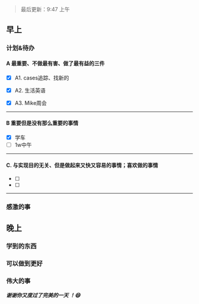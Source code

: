 > 最后更新：9:47 上午

## 早上

### 计划&待办

#### A  最重要、不做最有害、做了最有益的三件

- [x] A1. cases追踪、找新的

- [x] A2. 生活英语

- [x] A3. Mike周会


----

#### B 重要但是没有那么重要的事情

- [x] 学车
- [ ] 1w中午

----

#### C. 与实现目的无关、但是做起来又快又容易的事情；喜欢做的事情

- [ ] 
- [ ] 

----

### 感激的事


## 晚上

### 学到的东西


### 可以做到更好


### 伟大的事 



***谢谢你又度过了完美的一天 ！:smile:***